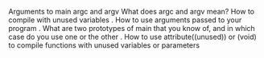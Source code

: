 Arguments to main
argc and argv
What does argc and argv mean?
How to compile with unused variables
. How to use arguments passed to your program
. What are two prototypes of main that you know of, and in which case do you use one or the other
. How to use attribute((unused)) or (void) to compile functions with unused variables or parameters